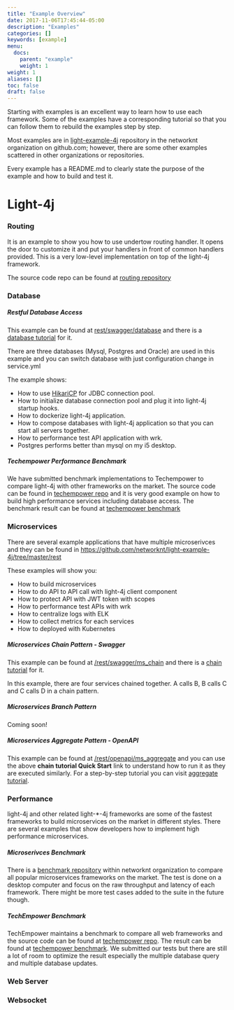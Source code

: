 ```yaml
---
title: "Example Overview"
date: 2017-11-06T17:45:44-05:00
description: "Examples"
categories: []
keywords: [example]
menu:
  docs:
    parent: "example"
    weight: 1
weight: 1
aliases: []
toc: false
draft: false
---
```


Starting with examples is an excellent way to learn how to use each framework. Some of the examples have a corresponding tutorial so that you can follow them to rebuild the examples step by step.

Most examples are in [light-example-4j][] repository in the networknt organization on github.com; however, there are some other examples scattered in other organizations or repositories. 

Every example has a README.md to clearly state the purpose of the example and how to build and test it. 

# Light-4j

### Routing

It is an example to show you how to use undertow routing handler. It opens the door to customize it and put your handlers in front of common handlers provided. This is a very low-level implementation on top of the light-4j framework.

The source code repo can be found at [routing repository][]

### Database

##### Restful Database Access 

This example can be found at [rest/swagger/database][] and there is a [database tutorial][] for it.

There are three databases (Mysql, Postgres and Oracle) are used in this example and you can switch
database with just configuration change in service.yml

The example shows:

* How to use [HikariCP](https://github.com/brettwooldridge/HikariCP) for JDBC connection pool.
* How to initialize database connection pool and plug it into light-4j startup hooks.
* How to dockerize light-4j application.
* How to compose databases with light-4j application so that you can start all servers together.
* How to performance test API application with wrk.
* Postgres performs better than mysql on my i5 desktop.

##### Techempower Performance Benchmark

We have submitted benchmark implementations to Techempower to compare light-4j with other frameworks
on the market. The source code can be found in [techempower repo][] and it is very good example on
how to build high performance services including database access. The benchmark result can be found
at [techempower benchmark][] 


### Microservices

There are several example applications that have multiple microserivces and they can be found in 
https://github.com/networknt/light-example-4j/tree/master/rest

These examples will show you: 

* How to build microservices
* How to do API to API call with light-4j client component
* How to protect API with JWT token with scopes
* How to performance test APIs with wrk
* How to centralize logs with ELK
* How to collect metrics for each services
* How to deployed with Kubernetes

##### Microservices Chain Pattern - Swagger

This example can be found at [/rest/swagger/ms_chain][] and there is a [chain tutorial][] for it.

In this example, there are four services chained together. A calls B, B calls C and C calls D in a
chain pattern. 

##### Microservices Branch Pattern

Coming soon!

##### Microservices Aggregate Pattern - OpenAPI

This example can be found at [/rest/openapi/ms_aggregate][] and you can use the above **chain tutorial Quick Start** link to understand how to run it as they are executed similarly. For a step-by-step tutorial you can visit [aggregate tutorial][].



### Performance 

light-4j and other related light-*-4j frameworks are some of the fastest frameworks to
build microservices on the market in different styles. There are several examples that
show developers how to implement high performance microservices.

##### Microserivces Benchmark

There is a [benchmark repository][] within networknt organization to compare all popular microservices
frameworks on the market. The test is done on a desktop computer and focus on the raw throughput and 
latency of each framework. There might be more test cases added to the suite in the future though. 


##### TechEmpower Benchmark

TechEmpower maintains a benchmark to compare all web frameworks and the source code can be found at 
[techempower repo][]. The result can be found at [techempower benchmark][]. We submitted our tests
but there are still a lot of room to optimize the result especially the multiple database query and 
multiple database updates. 




### Web Server


### Websocket



[light-example-4j]: https://github.com/networknt/light-example-4j
[rest/swagger/database]: https://github.com/networknt/light-example-4j/tree/master/rest/swagger/database
[database tutorial]: /tutorial/rest/swagger/database/
[techempower repo]: https://github.com/TechEmpower/FrameworkBenchmarks/tree/master/frameworks/Java/light-java
[techempower benchmark]: https://www.techempower.com/benchmarks/previews/round15/
[/rest/swagger/ms_chain]: https://github.com/networknt/light-example-4j/tree/master/rest/swagger/ms_chain
[/rest/openapi/ms_aggregate]: https://github.com/networknt/light-example-4j/tree/master/rest/openapi/ms-aggregate
[chain tutorial]: /tutorial/rest/swagger/ms-chain/
[aggregate tutorial]: /tutorial/rest/openapi/ms-aggregate/
[benchmark repository]: https://github.com/networknt/microservices-framework-benchmark
[routing repository]: https://github.com/networknt/light-example-4j/tree/master/routing


